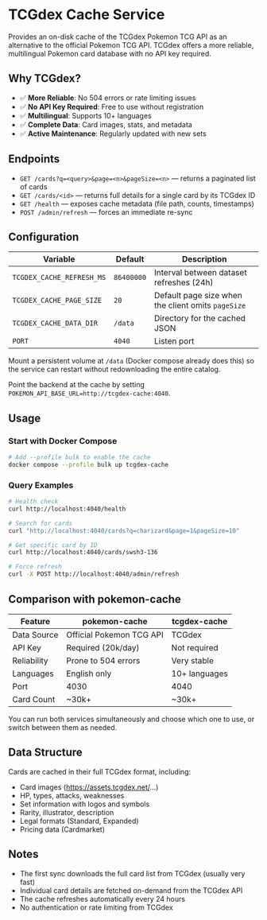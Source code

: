 # TCGdex Cache Service

Provides an on-disk cache of the TCGdex Pokemon TCG API as an alternative to the official Pokemon TCG API. TCGdex offers a more reliable, multilingual Pokemon card database with no API key required.

## Why TCGdex?

- ✅ **More Reliable**: No 504 errors or rate limiting issues
- ✅ **No API Key Required**: Free to use without registration
- ✅ **Multilingual**: Supports 10+ languages
- ✅ **Complete Data**: Card images, stats, and metadata
- ✅ **Active Maintenance**: Regularly updated with new sets

## Endpoints

- `GET /cards?q=<query>&page=<n>&pageSize=<n>` — returns a paginated list of cards
- `GET /cards/<id>` — returns full details for a single card by its TCGdex ID
- `GET /health` — exposes cache metadata (file path, counts, timestamps)
- `POST /admin/refresh` — forces an immediate re-sync

## Configuration

| Variable | Default | Description |
| --- | --- | --- |
| `TCGDEX_CACHE_REFRESH_MS` | `86400000` | Interval between dataset refreshes (24h) |
| `TCGDEX_CACHE_PAGE_SIZE` | `20` | Default page size when the client omits `pageSize` |
| `TCGDEX_CACHE_DATA_DIR` | `/data` | Directory for the cached JSON |
| `PORT` | `4040` | Listen port |

Mount a persistent volume at `/data` (Docker compose already does this) so the service can restart without redownloading the entire catalog.

Point the backend at the cache by setting `POKEMON_API_BASE_URL=http://tcgdex-cache:4040`.

## Usage

### Start with Docker Compose

```bash
# Add --profile bulk to enable the cache
docker compose --profile bulk up tcgdex-cache
```

### Query Examples

```bash
# Health check
curl http://localhost:4040/health

# Search for cards
curl "http://localhost:4040/cards?q=charizard&page=1&pageSize=10"

# Get specific card by ID
curl http://localhost:4040/cards/swsh3-136

# Force refresh
curl -X POST http://localhost:4040/admin/refresh
```

## Comparison with pokemon-cache

| Feature | pokemon-cache | tcgdex-cache |
| --- | --- | --- |
| Data Source | Official Pokemon TCG API | TCGdex |
| API Key | Required (20k/day) | Not required |
| Reliability | Prone to 504 errors | Very stable |
| Languages | English only | 10+ languages |
| Port | 4030 | 4040 |
| Card Count | ~30k+ | ~30k+ |

You can run both services simultaneously and choose which one to use, or switch between them as needed.

## Data Structure

Cards are cached in their full TCGdex format, including:
- Card images (https://assets.tcgdex.net/...)
- HP, types, attacks, weaknesses
- Set information with logos and symbols
- Rarity, illustrator, description
- Legal formats (Standard, Expanded)
- Pricing data (Cardmarket)

## Notes

- The first sync downloads the full card list from TCGdex (usually very fast)
- Individual card details are fetched on-demand from the TCGdex API
- The cache refreshes automatically every 24 hours
- No authentication or rate limiting from TCGdex
